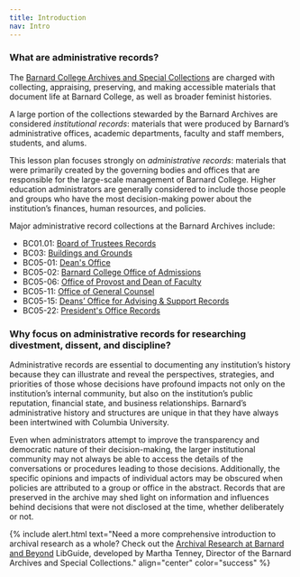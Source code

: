 ```yaml
---
title: Introduction
nav: Intro
---
```


### What are administrative records?

The [Barnard College Archives and Special Collections](https://archives.barnard.edu/) are charged with collecting, appraising, preserving, and making accessible materials that document life at Barnard College, as well as broader feminist histories. 

A large portion of the collections stewarded by the Barnard Archives are considered *institutional records*: materials that were produced by Barnard’s administrative offices, academic departments, faculty and staff members, students, and alums. 

This lesson plan focuses strongly on *administrative records*: materials that were primarily created by the governing bodies and offices that are responsible for the large-scale management of Barnard College. Higher education administrators are generally considered to include those people and groups who have the most decision-making power about the institution’s finances, human resources, and policies. 

Major administrative record collections at the Barnard Archives include: 
- BC01.01: [Board of Trustees Records](https://collections.barnard.edu/public/repositories/2/resources/2)
- BC03: [Buildings and Grounds](https://collections.barnard.edu/public/repositories/2/resources/28)
- BC05-01: [Dean's Office](https://collections.barnard.edu/public/repositories/2/resources/329)
- BC05-02: [Barnard College Office of Admissions](https://collections.barnard.edu/public/repositories/2/resources/30)
- BC05-06: [Office of Provost and Dean of Faculty](https://collections.barnard.edu/public/repositories/2/resources/33)
- BC05-11: [Office of General Counsel](https://collections.barnard.edu/public/repositories/2/resources/37)
- BC05-15: [Deans’ Office for Advising & Support Records](https://collections.barnard.edu/public/repositories/2/resources/41)
- BC05-22: [President's Office Records](https://collections.barnard.edu/public/repositories/2/resources/332)

### Why focus on administrative records for researching divestment, dissent, and discipline?

Administrative records are essential to documenting any institution’s history because they can illustrate and reveal the perspectives, strategies, and priorities of those whose decisions have profound impacts not only on the institution’s internal community, but also on the institution’s public reputation, financial state, and business relationships. Barnard’s administrative history and structures are unique in that they have always been intertwined with Columbia University.  

Even when administrators attempt to improve the transparency and democratic nature of their decision-making, the larger institutional community may not always be able to access the details of the conversations or procedures leading to those decisions. Additionally, the specific opinions and impacts of individual actors may be obscured when policies are attributed to a group or office in the abstract. Records that are preserved in the archive may shed light on information and influences behind decisions that were not disclosed at the time, whether deliberately or not. 

{% include alert.html text="Need a more comprehensive introduction to archival research as a whole? Check out the [Archival Research at Barnard and Beyond](https://guides.library.barnard.edu/archivalresearch/archives) LibGuide, developed by Martha Tenney, Director of the Barnard Archives and Special Collections." align="center" color="success" %}

